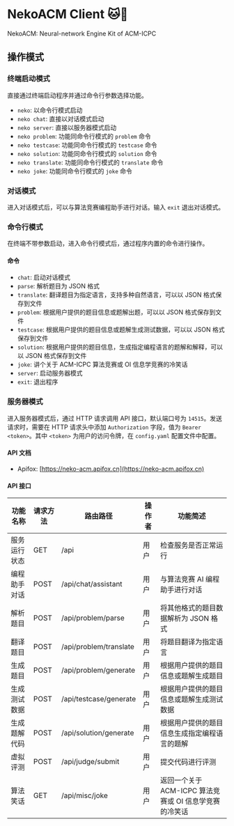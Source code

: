# NekoACM Client 🐱🐾

NekoACM: Neural-network Engine Kit of ACM-ICPC

## 操作模式

### 终端启动模式

直接通过终端启动程序并通过命令行参数选择功能。

- `neko`: 以命令行模式启动
- `neko chat`: 直接以对话模式启动
- `neko server`: 直接以服务器模式启动
- `neko problem`: 功能同命令行模式的 `problem` 命令
- `neko testcase`: 功能同命令行模式的 `testcase` 命令
- `neko solution`: 功能同命令行模式的 `solution` 命令
- `neko translate`: 功能同命令行模式的 `translate` 命令
- `neko joke`: 功能同命令行模式的 `joke` 命令

### 对话模式

进入对话模式后，可以与算法竞赛编程助手进行对话。输入 `exit` 退出对话模式。

### 命令行模式

在终端不带参数启动，进入命令行模式后，通过程序内置的命令进行操作。

#### 命令

- `chat`: 启动对话模式
- `parse`: 解析题目为 JSON 格式
- `translate`: 翻译题目为指定语言，支持多种自然语言，可以以 JSON 格式保存到文件
- `problem`: 根据用户提供的题目信息或题解出题，可以以 JSON 格式保存到文件
- `testcase`: 根据用户提供的题目信息或题解生成测试数据，可以以 JSON 格式保存到文件
- `solution`: 根据用户提供的题目信息，生成指定编程语言的题解和解释，可以以 JSON 格式保存到文件
- `joke`: 讲个关于 ACM-ICPC 算法竞赛或 OI 信息学竞赛的冷笑话
- `server`: 启动服务器模式
- `exit`: 退出程序

### 服务器模式

进入服务器模式后，通过 HTTP 请求调用 API 接口，默认端口号为 `14515`。发送请求时，需要在 HTTP 请求头中添加 `Authorization` 字段，值为 `Bearer <token>`。其中 `<token>` 为用户的访问令牌，在 `config.yaml` 配置文件中配置。

#### API 文档

- Apifox: [https://neko-acm.apifox.cn](https://neko-acm.apifox.cn)

#### API 接口

| 功能名称   | 请求方法 | 路由路径                   | 操作者 | 功能简述                               |
|--------|------|------------------------|-----|------------------------------------|
| 服务运行状态 | GET  | /api                   | 用户  | 检查服务是否正常运行                         |
| 编程助手对话 | POST | /api/chat/assistant    | 用户  | 与算法竞赛 AI 编程助手进行对话                  |
| 解析题目   | POST | /api/problem/parse     | 用户  | 将其他格式的题目数据解析为 JSON 格式              |
| 翻译题目   | POST | /api/problem/translate | 用户  | 将题目翻译为指定语言                         |
| 生成题目   | POST | /api/problem/generate  | 用户  | 根据用户提供的题目信息或题解生成题目                 |
| 生成测试数据 | POST | /api/testcase/generate | 用户  | 根据用户提供的题目信息或题解生成测试数据               |
| 生成题解代码 | POST | /api/solution/generate | 用户  | 根据用户提供的题目信息生成指定编程语言的题解             |
| 虚拟评测   | POST | /api/judge/submit      | 用户  | 提交代码进行评测                           |
| 算法笑话   | GET  | /api/misc/joke         | 用户  | 返回一个关于 ACM-ICPC 算法竞赛或 OI 信息学竞赛的冷笑话 |
